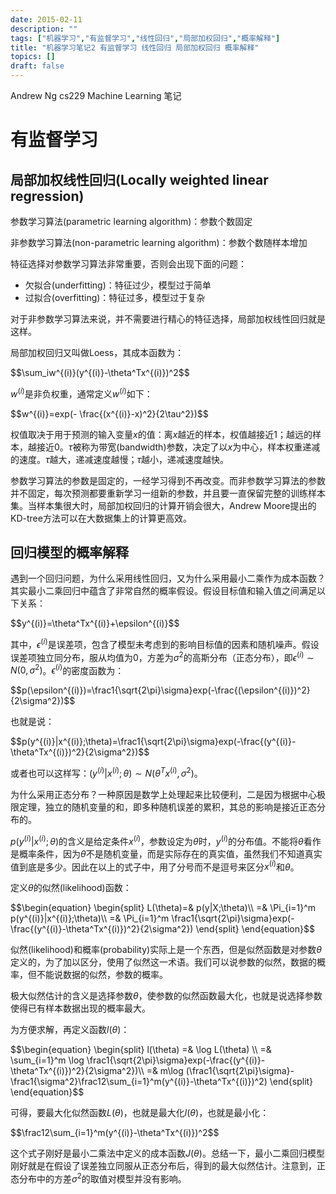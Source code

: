 ```yaml
---
date: 2015-02-11
description: ""
tags: ["机器学习","有监督学习","线性回归","局部加权回归","概率解释"]
title: "机器学习笔记2 有监督学习 线性回归 局部加权回归 概率解释"
topics: []
draft: false
---
```

Andrew Ng cs229 Machine Learning 笔记

# 有监督学习

## 局部加权线性回归(Locally weighted linear regression)

参数学习算法(parametric learning algorithm)：参数个数固定

非参数学习算法(non-parametric learning algorithm)：参数个数随样本增加

特征选择对参数学习算法非常重要，否则会出现下面的问题：

* 欠拟合(underfitting)：特征过少，模型过于简单
* 过拟合(overfitting)：特征过多，模型过于复杂

对于非参数学习算法来说，并不需要进行精心的特征选择，局部加权线性回归就是这样。

局部加权回归又叫做Loess，其成本函数为：

<div>
$$\sum_iw^{(i)}(y^{(i)}-\theta^Tx^{(i)})^2$$
</div>

$w^{(i)}$是非负权重，通常定义$w^{(i)}$如下：

<div>
$$w^{(i)}=exp(- \frac{(x^{(i)}-x)^2}{2\tau^2})$$
</div>

权值取决于用于预测的输入变量$x$的值：离$x$越近的样本，权值越接近1；越远的样本，越接近0。$\tau$被称为带宽(bandwidth)参数，决定了以$x$为中心，样本权重递减的速度。$\tau$越大，递减速度越慢；$\tau$越小，递减速度越快。

参数学习算法的参数是固定的，一经学习得到不再改变。而非参数学习算法的参数并不固定，每次预测都要重新学习一组新的参数，并且要一直保留完整的训练样本集。当样本集很大时，局部加权回归的计算开销会很大，Andrew Moore提出的KD-tree方法可以在大数据集上的计算更高效。

## 回归模型的概率解释

遇到一个回归问题，为什么采用线性回归，又为什么采用最小二乘作为成本函数？其实最小二乘回归中蕴含了非常自然的概率假设。假设目标值和输入值之间满足以下关系：

<div>
$$y^{(i)}=\theta^Tx^{(i)}+\epsilon^{(i)}$$
</div>

其中，$\epsilon^{(i)}$是误差项，包含了模型未考虑到的影响目标值的因素和随机噪声。假设误差项独立同分布，服从均值为0，方差为$\sigma^2$的高斯分布（正态分布），即$\epsilon^{(i)}\sim N(0,\sigma^2)$。$\epsilon^{(i)}$的密度函数为：

<div>
$$p(\epsilon^{(i)})=\frac1{\sqrt{2\pi}\sigma}exp(-\frac{(\epsilon^{(i)})^2}{2\sigma^2})$$
</div>

也就是说：

<div>
$$p(y^{(i)}|x^{(i)};\theta)=\frac1{\sqrt{2\pi}\sigma}exp(-\frac{(y^{(i)}-\theta^Tx^{(i)})^2}{2\sigma^2})$$
</div>

或者也可以这样写：$(y^{(i)}|x^{(i)};\theta) \sim N(\theta^Tx^{(i)},\sigma^2)$。

为什么采用正态分布？一种原因是数学上处理起来比较便利，二是因为根据中心极限定理，独立的随机变量的和，即多种随机误差的累积，其总的影响是接近正态分布的。

$p(y^{(i)}|x^{(i)};\theta)$的含义是给定条件$x^{(i)}$，参数设定为$\theta$时，$y^{(i)}$的分布值。不能将$\theta$看作是概率条件，因为$\theta$不是随机变量，而是实际存在的真实值，虽然我们不知道真实值到底是多少。因此在以上的式子中，用了分号而不是逗号来区分$x^{(i)}$和$\theta$。

定义$\theta$的似然(likelihood)函数：

<div>
$$\begin{equation}
\begin{split}
L(\theta)=& p(y|X;\theta)\\
=& \Pi_{i=1}^m p(y^{(i)}|x^{(i)};\theta)\\
=& \Pi_{i=1}^m \frac1{\sqrt{2\pi}\sigma}exp(-\frac{(y^{(i)}-\theta^Tx^{(i)})^2}{2\sigma^2})
\end{split}
\end{equation}$$
</div>

似然(likelihood)和概率(probability)实际上是一个东西，但是似然函数是对参数$\theta$定义的，为了加以区分，使用了似然这一术语。我们可以说参数的似然，数据的概率，但不能说数据的似然，参数的概率。

极大似然估计的含义是选择参数$\theta$，使参数的似然函数最大化，也就是说选择参数使得已有样本数据出现的概率最大。

为方便求解，再定义函数$l(\theta)$：

<div>
$$\begin{equation}
\begin{split}
l(\theta) =& \log L(\theta) \\
=& \sum_{i=1}^m \log \frac1{\sqrt{2\pi}\sigma}exp(-\frac{(y^{(i)}-\theta^Tx^{(i)})^2}{2\sigma^2})\\
=& m\log (\frac1{\sqrt{2\pi}\sigma}-\frac1{\sigma^2}\frac12\sum_{i=1}^m(y^{(i)}-\theta^Tx^{(i)})^2)
\end{split}
\end{equation}$$
</div>

可得，要最大化似然函数$L(\theta)$，也就是最大化$l(\theta)$，也就是最小化：

<div>
$$\frac12\sum_{i=1}^m(y^{(i)}-\theta^Tx^{(i)})^2$$
</div>

这个式子刚好是最小二乘法中定义的成本函数$J(\theta)$。总结一下，最小二乘回归模型刚好就是在假设了误差独立同服从正态分布后，得到的最大似然估计。注意到，正态分布中的方差$\sigma^2$的取值对模型并没有影响。

